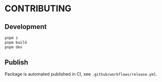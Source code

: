 # CONTRIBUTING

## Development

```bash
pnpm i
pnpm build
pnpm dev
```

## Publish

Package is automated published in CI, see `.github/workflows/release.yml`.
